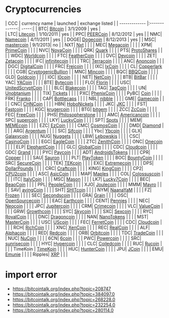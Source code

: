 # Cryptocurrencies

| CCC        | currency name           | launched | exchange listed |
| ------------- |:-------------:| -----:|
| BTC| [Bitcoin](http://bitcoin.org/) | 3/1/2009 | yes |  
| LTC| [Litecoin](http://litecoin.org/) | 1/10/2011 | yes |
| PPC| [PEERCoin](https://bitcointalk.org/index.php?topic=101820.0) | 8/12/2012 | yes |
| NMC| [Namecoin](http://namecoin.info/) | 4/11/2011 | yes | 
| DOGE| [Dogecoin](https://bitcointalk.org/index.php?topic=361813.0) | 8/12/2013 | yes |
| MSC| [mastercoin](https://bitcointalk.org/index.php?topic=265488.0) | 9/1/2013| no |
| NXT| [Nxt](https://bitcointalk.org/index.php?topic=345619.0) | | | 
| MEC| [Megacoin](https://bitcointalk.org/index.php?topic=218851.0) | | | 
| XPM| [PrimeCoin](https://bitcointalk.org/index.php?topic=251850.0) | | | 
| NVC| [NovaCoin](https://bitcointalk.org/index.php?topic=143221.0) | | | 
| QRK| [Quark](https://bitcointalk.org/index.php?topic=260031.0) | | | 
| PTS| [ProtoShares](https://bitcointalk.org/index.php?topic=325261.0) | | | 
| WDC| [Worldcoin](https://bitcointalk.org/index.php?topic=204894.0) | | | 
| FTC| [FeatherCoin](https://bitcointalk.org/index.php?topic=178286.0) | | | 
| DVC| [Devcoin](https://bitcointalk.org/index.php?topic=34586.0) | | | 
| ZET| [Zetacoin](https://bitcointalk.org/index.php?topic=267545.0) | | | 
| IFC| [infinitecoin](https://bitcointalk.org/index.php?topic=225891.0) | | | 
| TRC| [Terracoin](http://terracoin.org/) | | | 
| ANC| [Anoncoin](https://bitcointalk.org/index.php?topic=227287.0) | | | 
| DGC| [DigitalCoin](https://bitcointalk.org/index.php?topic=209508.0) | | | 
| FRC| [Freicoin](http://www.freicoin.org/) | | | 
| IXC| [IxCoin](https://bitcointalk.org/index.php?topic=36218.0) | | | 
| CL| [Copperlark](https://bitcointalk.org/index.php?topic=225891.0) | | | 
| CGB| [CryptogenicBullion](https://bitcointalk.org/index.php?topic=245086.0) | 
| MNC| [Mincoin](https://bitcointalk.org/index.php?topic=165397.0) | | | 
| BQC| [BBQCoin](https://bitcointalk.org/index.php?topic=93437.0) | | | 
| GLD| [Goldcoin](https://bitcointalk.org/index.php?topic=231834.0) | | | 
| I0C| [I0coin](https://bitcointalk.org/index.php?topic=36425.0) | | | 
| NET| [NetCoin](http://netcoinfoundation.org/) | | | 
| BTB| [BitBar](https://bitcointalk.org/index.php?topic=238608.0) | | | 
| YAC| [YACoin](https://bitcointalk.org/index.php?topic=196196.0) | | | 
| BTE| [Bytecoin](https://bitcointalk.org/index.php?topic=164569.0) | | | 
| FLO| [Florin](https://bitcointalk.org/index.php?topic=236742.0) | | | 
| USC| [UnitedScryptCoin](https://bitcointalk.org/index.php?topic=353688.0) | | | 
| BLC| [Blakecoin](https://bitcointalk.org/index.php?topic=306894.0) | | | 
| TAG| [TagCoin](https://bitcointalk.org/index.php?topic=317408.0) | | | 
| UN| [Unobtanium](https://bitcointalk.org/index.php?topic=313126.0) | | | 
| TIX| [Tickets](https://bitcointalk.org/index.php?topic=297666.0) | | | 
| PXC| [PhenixCoin](https://bitcointalk.org/index.php?topic=211165.0) | | | 
| PyBC| [Coin](https://bitcointalk.org/index.php?topic=252152.0) | | | 
| FRK| [Franko](https://bitcointalk.org/index.php?topic=202417.0) | | | 
| CAP| [Bottlecaps](https://bitcointalk.org/index.php?topic=241445.0) | | | 
| NBL| [nibble](https://bitcointalk.org/index.php?topic=216637.0) | | | 
| GME| [Gamecoin](https://bitcointalk.org/index.php?topic=263600.0) | | | 
| CNC| [CHNCoin](https://bitcointalk.org/index.php?topic=192243.0) | | | 
| HBN| [HoboNickels](https://bitcointalk.org/index.php?topic=261550.0) | | | 
| JKC| [JKC](https://bitcointalk.org/index.php?topic=202454.0) | | | 
| FST| [Fastcoin](https://bitcointalk.org/index.php?topic=218852.0) | | | 
| KGC| [krugercoin](https://bitcointalk.org/index.php?topic=246803.0) | | | 
| BTG| [bitgem](https://bitcointalk.org/index.php?topic=207008.0) | | | 
| ZCC| [ZcCoin](https://bitcointalk.org/index.php?topic=268575.0) | | | 
| FEC| [FreeCoin](https://bitcointalk.org/index.php?topic=268883.0) | | | 
| PHS| [Philosopherstone](https://bitcointalk.org/index.php?topic=263744.0) | | | 
| AMC| [Americancoin](https://bitcointalk.org/index.php?topic=219165.0) | | | 
| SPC| [supercoin](https://bitcointalk.org/index.php?topic=206164.0) | | | 
| LKY| [LuckyCoin](https://bitcointalk.org/index.php?topic=214614.0) | | | 
| SPT| [Spots](https://bitcointalk.org/index.php?topic=259764.0) | | | 
| MEM| [MEMEcoin](https://bitcointalk.org/index.php?topic=217526.0) | | | 
| EZC| [EzCoin](https://bitcointalk.org/index.php?topic=219308.0) | | | 
| CMC| [CosmosCoin](https://bitcointalk.org/index.php?topic=245938.0) | | | 
| DMD| [Diamond](https://bitcointalk.org/index.php?topic=255806.0) | | | 
| ARG| [Argentum](https://bitcointalk.org/index.php?topic=231524.0) | | | 
| SIC| [Sifcoin](https://bitcointalk.org/index.php?topic=240894.0) | | | 
| Ybc| [Ybcoin](https://bitcointalk.org/index.php?topic=243046.0) | | | 
| GLX| [Galaxycoin](https://bitcointalk.org/index.php?topic=252127.0) | | | 
| NUG| [Nuggets](https://bitcointalk.org/index.php?topic=256460.0) | | | 
| LBW| [Lebowskis](https://bitcointalk.org/index.php?topic=260311.0) | | | 
| CSC| [CasinoCoin](https://bitcointalk.org/index.php?topic=258090.0) | | | 
| EGC| [EagleCoin](https://bitcointalk.org/index.php?topic=260484.0) | | | 
| ZTC| [ZenithCoin](https://bitcointalk.org/index.php?topic=219644.0) | | | 
| ONC| [Onecoin](https://bitcointalk.org/index.php?topic=200177.0) | | | 
| ELP| [ElephantCoin](https://bitcointalk.org/index.php?topic=256501.0) | | | 
| GLC| [GlobalCoin](https://bitcointalk.org/index.php?topic=243911.0) | | | 
| CDC| [Cloudcoin](https://bitcointalk.org/index.php?topic=256120.0) | | | 
| GDC| [Grand](https://bitcointalk.org/index.php?topic=255629.0) | | | 
| PYC| [Paycoin](https://bitcointalk.org/index.php?topic=268941.0) | | | 
| ADT| [AndroidsTokens](https://bitcointalk.org/index.php?topic=276884.0) | | | 
| CPR| [Copper](https://bitcointalk.org/index.php?topic=271919.0) | | | 
| SAU| [Sauron](https://bitcointalk.org/index.php?topic=273198.0) | | | 
| PLT| [PlayToken](https://bitcointalk.org/index.php?topic=266521.0) | | | 
| BOC| [BountyCoin](https://bitcointalk.org/index.php?topic=271729.0) | | | 
| SRC| [SecureCoin](https://bitcointalk.org/index.php?topic=270852.0) | | | 
| TEK| [TEKcoin](https://bitcointalk.org/index.php?topic=289490.0) | | | 
| EXC| [Extremecoin](https://bitcointalk.org/index.php?topic=276609.0) | | | 
| DPS| [DollarPounds](https://bitcointalk.org/index.php?topic=274194.0) | | | 
| CRC| [Craftcoin](https://bitcointalk.org/index.php?topic=250343.0) | | | 
| KING| [KingCoin](https://bitcointalk.org/index.php?topic=278834.0) | | | 
| CP2| [CPU2coin](https://bitcointalk.org/index.php?topic=278382.0) | | | 
| ASC| [AsicCoin](https://bitcointalk.org/index.php?topic=292501.0) | | | 
| MAP| [Maples](https://bitcointalk.org/index.php?topic=288690.0) | | | 
| COL| [Colossuscoin](https://bitcointalk.org/index.php?topic=279601.0) | | | 
| ITC| [ItalyCoin](https://bitcointalk.org/index.php?topic=296775.0) | | | 
| MSC| [Mason](https://bitcointalk.org/index.php?topic=296277.0) | | | 
| LK7| [Lucky7Coin](https://bitcointalk.org/index.php?topic=295157.0) | | | 
| BEC| [BeaoCoin](https://bitcointalk.org/index.php?topic=300523.0) | | | 
| PPL| [PeopleCoin](https://bitcointalk.org/index.php?topic=295980.0) | | | 
| XJO| [Joulecoin](https://bitcointalk.org/index.php?topic=299308.0) | | | 
| MMM| [Mavro](https://bitcointalk.org/index.php?topic=300426.0) | | | 
| SAV| [avingCoin](https://bitcointalk.org/index.php?topic=285621.0) | | | 
| SHT| [SHITcoin](https://bitcointalk.org/index.php?topic=307419.0) | | | 
| NYM| [NaanaYaM](https://bitcointalk.org/index.php?topic=325902.0) | | | 
| FZ| [Frozen](https://bitcointalk.org/index.php?topic=366762.0) | | | 
| SEC| [Secondscoin](https://bitcointalk.org/index.php?topic=381587.0) | | | 
| GRA| [Grain](https://bitcointalk.org/index.php?topic=361503.0) | | | 
| OSC| [OpenSourcecoin](https://bitcointalk.org/index.php?topic=268705.0) | | | 
| EAC| [Earthcoin](https://bitcointalk.org/index.php?topic=379236.0) | | | 
| CENT| [Pennies](https://bitcointalk.org/index.php?topic=269145.0) | | | 
| NEC| [Neocoin](https://bitcointalk.org/index.php?topic=262973.0) | | | 
| JPC| [Jupitercoin](https://bitcointalk.org/index.php?topic=257528.0) | | | 
| CRM| [Crimecoin](https://bitcointalk.org/index.php?topic=266387.0) | | | 
| VLC| [ValueCoin](https://bitcointalk.org/index.php?topic=239666.0) | | | 
| GRW| [Growthcoin](https://bitcointalk.org/index.php?topic=267019.0) | | | 
| SYC| [Skycoin](https://bitcointalk.org/index.php?topic=219550.0) | | | 
| SXC| [Sexcoin](https://bitcointalk.org/index.php?topic=218158.0) | | | 
| RYC| [RoyalCoin](https://bitcointalk.org/index.php?topic=199839.0) | | | 
| DNC| [Dragoncoin](https://bitcointalk.org/index.php?topic=216653.0) | | | 
| NAN| [NanoTokens](https://bitcointalk.org/index.php?topic=242491.0) | | | 
| MST| [MasterCoin](https://bitcointalk.org/index.php?topic=242406.0) | | | 
| USC| [UScoin](https://bitcointalk.org/index.php?topic=215465.0) | | | 
| FEC| [FerretCoin](https://bitcointalk.org/index.php?topic=247208.0) | | | 
| CDC| [Cloudcoin](https://bitcointalk.org/index.php?topic=256120.0) | | | 
| RCH| [RichCoin](https://bitcointalk.org/index.php?topic=239251.0) | | | 
| XNC| [XenCoin](https://bitcointalk.org/index.php?topic=237998.0) | | | 
| REC| [RealCoin](https://bitcointalk.org/index.php?topic=227149.0) | | | 
| ALF| [Alphacoin](https://bitcointalk.org/index.php?topic=230868.0) | | | 
| RED| [Redcoin](https://bitcointalk.org/index.php?topic=246693.0) | | | 
| ORB| [Orbitcoin](https://bitcointalk.org/index.php?topic=265555.0) | | | 
| TDC| [TradeCoin](https://bitcointalk.org/index.php?topic=242857.0) | | | 
| NUC| [NuCoin](https://bitcointalk.org/index.php?topic=241128.0) | | | 
| 6CN| [6coin](https://bitcointalk.org/index.php?topic=239201.0) | | | 
| PWC| [Powercoin](https://bitcointalk.org/index.php?topic=203505.0) | | | 
| SRC| [sunrisecoin](https://bitcointalk.org/index.php?topic=206017.0) | | | 
| HYC| [Hypercoin](https://bitcointalk.org/index.php?topic=218737.0) | | | 
| CLC| [Coiledcoin](https://bitcointalk.org/index.php?topic=56675.0) | | | 
| RUC| [Rucoin](https://bitcointalk.org/index.php?topic=48582.0) | | | 
| TimeKoin | [TimeKoin](https://bitcointalk.org/index.php?topic=88467.0) | | | 
| HUC| [HunterCoin](https://bitcointalk.org/index.php?topic=300538.0) | | | 
| JPU| [JCoin](https://bitcointalk.org/index.php?topic=264556.0) | | | 
| EMU| [Emunie](https://bitcointalk.org/index.php?topic=246463.0) | | | 
| Ripples| [XRP](http://ripple.com) | | | 

# import error

* https://bitcointalk.org/index.php?topic=208747
* https://bitcointalk.org/index.php?topic=384097.0
* https://bitcointalk.org/index.php?topic=268228.0
* https://bitcointalk.org/index.php?topic=232254.0
* https://bitcointalk.org/index.php?topic=280114.0

